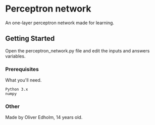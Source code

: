 # Perceptron network

An one-layer perceptron network made for learning.

## Getting Started

Open the perceptron_network.py file and edit the inputs and answers variables.

### Prerequisites

What you'll need.

```
Python 3.x
numpy
```
 

### Other
Made by Oliver Edholm, 14 years old.
